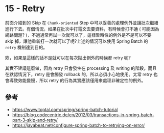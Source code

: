 # 15 - Retry
前面介紹到的 Skip 在 `Chunk-oriented` Step 中可以妥善的處理例外並讓批次繼續進行下去。有個情況，如果在批次中打電文去要資料，有時候會打不通 ( 可能因為網路問題? )，不過通常再試一次就可以了，這樣暫時性的例外是不是可以不要 skip 掉，讓他重新打一次就可以了呢?上述的情況可以使用 Spring Batch 的 `retry` 機制達到目的。

欸，如果是這樣的話不是就可以在每次拋出例外的時候都 retry 呢?

其實不建議這麼做，因為 retry 只會發生在 processing 及 writing 的階段，而且在默認情況下，retry 是會觸發 rollback 的，所以必須小心地使用。太常 retry 也會導致效能變慢，所以 retry 的行為其實應該僅用來處理非確定性的例外。



## 參考
* https://www.toptal.com/spring/spring-batch-tutorial
* https://blog.codecentric.de/en/2012/03/transactions-in-spring-batch-part-3-skip-and-retry/
* https://javabeat.net/configure-spring-batch-to-retrying-on-error/
